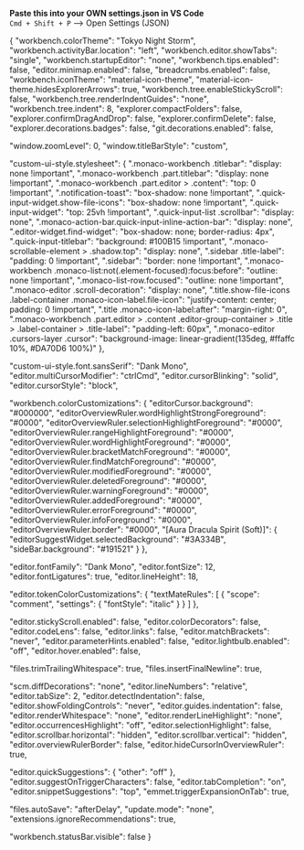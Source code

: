 **Paste this into your OWN settings.json in VS Code**
<br>
`Cmd + Shift + P` --> Open Settings (JSON)


{
  "workbench.colorTheme": "Tokyo Night Storm",
  "workbench.activityBar.location": "left",
  "workbench.editor.showTabs": "single",
  "workbench.startupEditor": "none",
  "workbench.tips.enabled": false,
  "editor.minimap.enabled": false,
  "breadcrumbs.enabled": false,
  "workbench.iconTheme": "material-icon-theme",
  "material-icon-theme.hidesExplorerArrows": true,
  "workbench.tree.enableStickyScroll": false,
  "workbench.tree.renderIndentGuides": "none",
  "workbench.tree.indent": 8,
  "explorer.compactFolders": false,
  "explorer.confirmDragAndDrop": false,
  "explorer.confirmDelete": false,
  "explorer.decorations.badges": false,
  "git.decorations.enabled": false,

  "window.zoomLevel": 0,
  "window.titleBarStyle": "custom",

  "custom-ui-style.stylesheet": {
    ".monaco-workbench .titlebar": "display: none !important",
    ".monaco-workbench .part.titlebar": "display: none !important",
    ".monaco-workbench .part.editor > .content": "top: 0 !important",
    ".notification-toast": "box-shadow: none !important",
    ".quick-input-widget.show-file-icons": "box-shadow: none !important",
    ".quick-input-widget": "top: 25vh !important",
    ".quick-input-list .scrollbar": "display: none",
    ".monaco-action-bar.quick-input-inline-action-bar": "display: none",
    ".editor-widget.find-widget": "box-shadow: none; border-radius: 4px",
    ".quick-input-titlebar": "background: #100B15 !important",
    ".monaco-scrollable-element > .shadow.top": "display: none",
    ".sidebar .title-label": "padding: 0 !important",
    ".sidebar": "border: none !important",
    ".monaco-workbench .monaco-list:not(.element-focused):focus:before": "outline: none !important",
    ".monaco-list-row.focused": "outline: none !important",
    ".monaco-editor .scroll-decoration": "display: none",
    ".title.show-file-icons .label-container .monaco-icon-label.file-icon": "justify-content: center; padding: 0 !important",
    ".title .monaco-icon-label:after": "margin-right: 0",
    ".monaco-workbench .part.editor > .content .editor-group-container > .title > .label-container > .title-label": "padding-left: 60px",
    ".monaco-editor .cursors-layer .cursor": "background-image: linear-gradient(135deg, #ffaffc 10%, #DA70D6 100%)"
  },

  "custom-ui-style.font.sansSerif": "Dank Mono",
  "editor.multiCursorModifier": "ctrlCmd",
  "editor.cursorBlinking": "solid",
  "editor.cursorStyle": "block",

  "workbench.colorCustomizations": {
    "editorCursor.background": "#000000",
    "editorOverviewRuler.wordHighlightStrongForeground": "#0000",
    "editorOverviewRuler.selectionHighlightForeground": "#0000",
    "editorOverviewRuler.rangeHighlightForeground": "#0000",
    "editorOverviewRuler.wordHighlightForeground": "#0000",
    "editorOverviewRuler.bracketMatchForeground": "#0000",
    "editorOverviewRuler.findMatchForeground": "#0000",
    "editorOverviewRuler.modifiedForeground": "#0000",
    "editorOverviewRuler.deletedForeground": "#0000",
    "editorOverviewRuler.warningForeground": "#0000",
    "editorOverviewRuler.addedForeground": "#0000",
    "editorOverviewRuler.errorForeground": "#0000",
    "editorOverviewRuler.infoForeground": "#0000",
    "editorOverviewRuler.border": "#0000",
    "[Aura Dracula Spirit (Soft)]": {
      "editorSuggestWidget.selectedBackground": "#3A334B",
      "sideBar.background": "#191521"
    }
  },

  "editor.fontFamily": "Dank Mono",
  "editor.fontSize": 12,
  "editor.fontLigatures": true,
  "editor.lineHeight": 18,

  "editor.tokenColorCustomizations": {
    "textMateRules": [
      { "scope": "comment", "settings": { "fontStyle": "italic" } }
    ]
  },

  "editor.stickyScroll.enabled": false,
  "editor.colorDecorators": false,
  "editor.codeLens": false,
  "editor.links": false,
  "editor.matchBrackets": "never",
  "editor.parameterHints.enabled": false,
  "editor.lightbulb.enabled": "off",
  "editor.hover.enabled": false,

  "files.trimTrailingWhitespace": true,
  "files.insertFinalNewline": true,

  "scm.diffDecorations": "none",
  "editor.lineNumbers": "relative",
  "editor.tabSize": 2,
  "editor.detectIndentation": false,
  "editor.showFoldingControls": "never",
  "editor.guides.indentation": false,
  "editor.renderWhitespace": "none",
  "editor.renderLineHighlight": "none",
  "editor.occurrencesHighlight": "off",
  "editor.selectionHighlight": false,
  "editor.scrollbar.horizontal": "hidden",
  "editor.scrollbar.vertical": "hidden",
  "editor.overviewRulerBorder": false,
  "editor.hideCursorInOverviewRuler": true,

  "editor.quickSuggestions": { "other": "off" },
  "editor.suggestOnTriggerCharacters": false,
  "editor.tabCompletion": "on",
  "editor.snippetSuggestions": "top",
  "emmet.triggerExpansionOnTab": true,

  "files.autoSave": "afterDelay",
  "update.mode": "none",
  "extensions.ignoreRecommendations": true,

  "workbench.statusBar.visible": false
}
